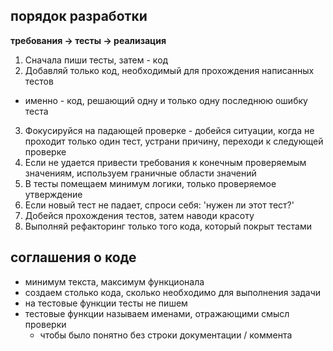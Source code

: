 ## порядок разработки

**требования -> тесты -> реализация**

1. Сначала пиши тесты, затем - код
2. Добавляй только код, необходимый для прохождения написанных тестов
  - именно - код, решающий одну и только одну последнюю ошибку теста
3. Фокусируйся на падающей проверке - добейся ситуации, когда не проходит только один тест, устрани причину, переходи к следующей проверке
4. Если не удается привести требования к конечным проверяемым значениям, используем граничные области значений
5. В тесты помещаем минимум логики, только проверяемое утверждение
6. Если новый тест не падает, спроси себя: 'нужен ли этот тест?'
7. Добейся прохождения тестов, затем наводи красоту
8. Выполняй рефакторинг только того кода, который покрыт тестами


## соглашения о коде
- минимум текста, максимум функционала
- создаем столько кода, сколько необходимо для выполнения задачи
- на тестовые функции тесты не пишем
- тестовые функции называем именами, отражающими смысл проверки
  - чтобы было понятно без строки документации / коммента
